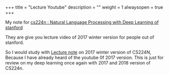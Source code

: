 +++
title = "Lecture Youtube"
description = ""
weight = 1
alwaysopen = true
+++

My note for [cs224n : Natural Language Processing with Deep Learning of stanford](http://web.stanford.edu/class/cs224n/)

They are give you lecture video of 2017 winter version for people out of stanford.

So I would study with [Lecture note](https://github.com/stanfordnlp/cs224n-winter17-notes) on 2017 winter version of CS224N, Because I have already heard of the youtube 0f 2017 version. 
This is just for review on my deep learning once again with 2017 and 2018 version of CS224n.
